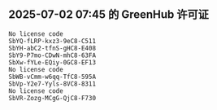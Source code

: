 ## 2025-07-02 07:45 的 GreenHub 许可证
```
No license code
SbYQ-fLRP-kxz3-9eC8-C511
SbYH-abC2-tfnS-gHC8-E408
SbY9-P7mo-CDwN-mhC8-63FA
SbXw-fYLe-EQiy-0GC8-EF13
No license code
SbWB-vCmm-w6qq-TfC8-595A
SbVp-Y2e7-Yyls-8VC8-8311
No license code
SbVR-Zozg-MCgG-QjC8-F730
```
